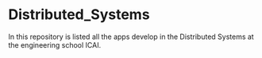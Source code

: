 # Distributed_Systems
In this repository is listed all the apps develop in the Distributed Systems at the engineering school ICAI.

